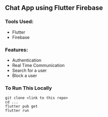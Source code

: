 ## Chat App using Flutter Firebase

### Tools Used:
- Flutter
- Firebase

### Features:
-  Authentication
-  Real Time Communication
-  Search for a user
-  Block a user

### To Run This Locally
```
git clone <link to this repo>
cd ...
flutter pub get
flutter run
```
